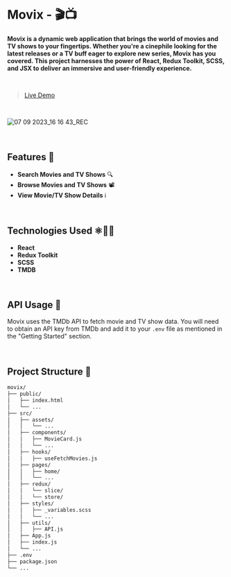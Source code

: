 # Movix - 🎬📺
**Movix is a dynamic web application that brings the world of movies and TV shows to your fingertips. Whether you're a cinephile looking for the latest releases or a TV buff eager to explore new series, Movix has you covered. This project harnesses the power of React, Redux Toolkit, SCSS, and JSX to deliver an immersive and user-friendly experience.**

<br>

>[Live Demo](https://movix-ten-blue.vercel.app)

<br>

![07 09 2023_16 16 43_REC](https://github.com/vivek-chhabra/Movix/assets/105328667/c99391bf-791c-40c2-85ad-42fff66f4fa3)

<br>

## Features 🚀

- **Search Movies and TV Shows** 🔍
- **Browse Movies and TV Shows** 📽️
- **View Movie/TV Show Details** ℹ️

<br>

## Technologies Used ⚛️🧰🎨

- **React**
- **Redux Toolkit**
- **SCSS**
- **TMDB**

<br>

## API Usage 🔑

Movix uses the TMDb API to fetch movie and TV show data. You will need to obtain an API key from TMDb and add it to your `.env` file as mentioned in the "Getting Started" section.

<br>

## Project Structure 📂

```bash
movix/
├── public/
│   ├── index.html
│   └── ...
├── src/
│   ├── assets/
│   │   └── ...
│   ├── components/
│   │   ├── MovieCard.js
│   │   └── ...
│   ├── hooks/
│   │   ├── useFetchMovies.js
│   ├── pages/
│   │   ├── home/
│   │   └── ...
│   ├── redux/
│   │   └── slice/
│   │   └── store/
│   ├── styles/
│   │   ├── _variables.scss
│   │   └── ...
│   ├── utils/
│   │   ├── API.js
│   ├── App.js
│   ├── index.js
│   └── ...
├── .env
├── package.json
└── ...
```
